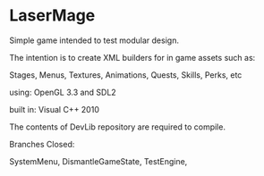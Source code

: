 # LaserMage
Simple game intended to test modular design.

The intention is to create XML builders for in game assets such as:

Stages, Menus, Textures, Animations, Quests, Skills, Perks, etc

using:
OpenGL 3.3 and SDL2

built in: 
Visual C++ 2010 

The contents of DevLib repository are required to compile.

Branches Closed:

SystemMenu,
DismantleGameState,
TestEngine,






